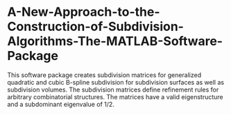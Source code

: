# A-New-Approach-to-the-Construction-of-Subdivision-Algorithms-The-MATLAB-Software-Package
This software package creates subdivision matrices for generalized quadratic and cubic B-spline subdivision for subdivision surfaces as well as subdivision volumes. The subdivision matrices define refinement rules for arbitrary combinatorial structures. The matrices have a valid eigenstructure and a subdominant eigenvalue of 1/2.
